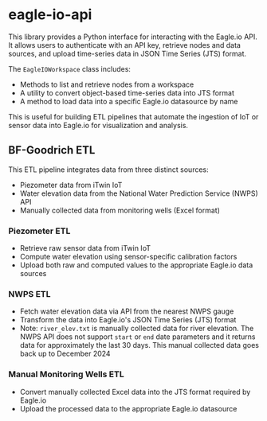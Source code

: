 # eagle-io-api
This library provides a Python interface for interacting with the Eagle.io API. It allows users to authenticate with an API key, retrieve nodes and data sources, and upload time-series data in JSON Time Series (JTS) format.

The `EagleIOWorkspace` class includes:
- Methods to list and retrieve nodes from a workspace
- A utility to convert object-based time-series data into JTS format
- A method to load data into a specific Eagle.io datasource by name

This is useful for building ETL pipelines that automate the ingestion of IoT or sensor data into Eagle.io for visualization and analysis.

## BF-Goodrich ETL
This ETL pipeline integrates data from three distinct sources:
- Piezometer data from iTwin IoT
- Water elevation data from the National Water Prediction Service (NWPS) API
- Manually collected data from monitoring wells (Excel format)

### Piezometer ETL
- Retrieve raw sensor data from iTwin IoT
- Compute water elevation using sensor-specific calibration factors
- Upload both raw and computed values to the appropriate Eagle.io data sources

### NWPS ETL
- Fetch water elevation data via API from the nearest NWPS gauge
- Transform the data into Eagle.io's JSON Time Series (JTS) format
- Note: `river_elev.txt` is manually collected data for river elevation. The NWPS API does not support `start` or `end` date parameters and it returns data for approximately the last 30 days. This manual collected data goes back up to December 2024

### Manual Monitoring Wells ETL
- Convert manually collected Excel data into the JTS format required by Eagle.io
- Upload the processed data to the appropriate Eagle.io datasource
